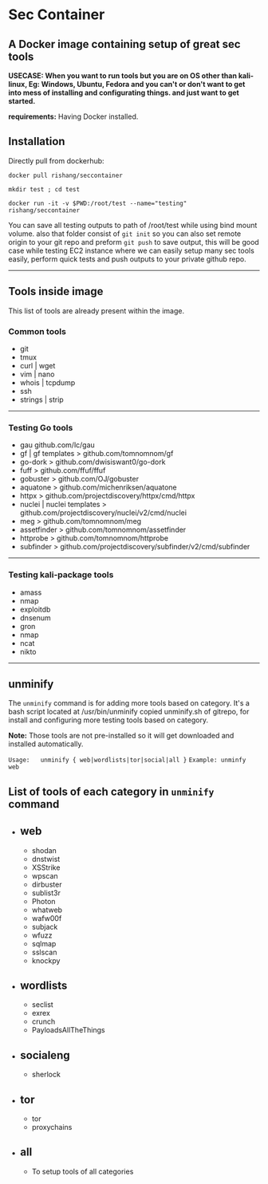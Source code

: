 # Sec Container

## A Docker image containing setup of great sec tools

**USECASE: When you want to run tools but you are on OS other than kali-linux, Eg: Windows, Ubuntu, Fedora
and you can't or don't want to get into mess of installing and configurating things. and just want to get started.**

**requirements:** Having Docker installed.

## Installation

Directly pull from dockerhub:

    docker pull rishang/seccontainer

    mkdir test ; cd test
    
    docker run -it -v $PWD:/root/test --name="testing" rishang/seccontainer

You can save all testing outputs to path of /root/test while using bind mount volume. also that folder consist of `git init` so you can also set remote origin to your git repo and preform `git push` to save output, this will be good case while testing EC2 instance where we can easily setup many sec tools easily, perform quick tests and push outputs to your private github repo.

-----------------

## Tools inside image

This list of tools are already present within the image.

### Common tools

- git
- tmux
- curl | wget
- vim | nano
- whois | tcpdump
- ssh
- strings | strip

-----------------

### Testing Go tools

- gau  github.com/lc/gau
- gf | gf templates > github.com/tomnomnom/gf
- go-dork > github.com/dwisiswant0/go-dork
- fuff > github.com/ffuf/ffuf
- gobuster > github.com/OJ/gobuster
- aquatone > github.com/michenriksen/aquatone
- httpx > github.com/projectdiscovery/httpx/cmd/httpx
- nuclei | nuclei templates > github.com/projectdiscovery/nuclei/v2/cmd/nuclei
- meg > github.com/tomnomnom/meg
- assetfinder > github.com/tomnomnom/assetfinder
- httprobe > github.com/tomnomnom/httprobe
- subfinder  > github.com/projectdiscovery/subfinder/v2/cmd/subfinder

-----------------

### Testing kali-package tools

- amass
- nmap
- exploitdb
- dnsenum
- gron
- nmap
- ncat
- nikto

-----------------

## unminify

The `unminify` command is for adding more tools based on category. It's a bash script located at /usr/bin/unminify copied unminify.sh of gitrepo, for install and configuring more testing tools based on category.

**Note:** Those tools are not pre-installed so it will get downloaded and installed automatically.

`Usage:   unminify { web|wordlists|tor|social|all }`
`Example: unminfy web`

## List of tools of each category in `unminify` command

- ## web
  
  - shodan
  - dnstwist
  - XSStrike
  - wpscan
  - dirbuster
  - sublist3r
  - Photon
  - whatweb
  - wafw00f
  - subjack
  - wfuzz
  - sqlmap
  - sslscan
  - knockpy

- ## wordlists

  - seclist
  - exrex
  - crunch
  - PayloadsAllTheThings

- ## socialeng

  - sherlock

- ## tor

  - tor
  - proxychains

- ## all

  - To setup tools of all categories
